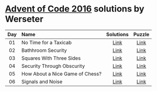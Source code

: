 [Advent of Code 2016](http://adventofcode.com) solutions by Werseter
========================

| Day | Name                                           |      Solutions      |                   Puzzle                   |
|:---:|:-----------------------------------------------|:-------------------:|:------------------------------------------:|
| 01  | No Time for a Taxicab                          | [Link](/Day%2001)   | [Link](http://adventofcode.com/2016/day/1) |
| 02  | Bathhroom Security                             | [Link](/Day%2002)   | [Link](http://adventofcode.com/2016/day/2) |
| 03  | Squares With Three Sides                       | [Link](/Day%2003)   | [Link](http://adventofcode.com/2016/day/3) |
| 04  | Security Through Obscurity                     | [Link](/Day%2004)   | [Link](http://adventofcode.com/2016/day/4) |
| 05  | How About a Nice Game of Chess?                | [Link](/Day%2005)   | [Link](http://adventofcode.com/2016/day/5) |
| 06  | Signals and Noise                              | [Link](/Day%2006)   | [Link](http://adventofcode.com/2016/day/6) |